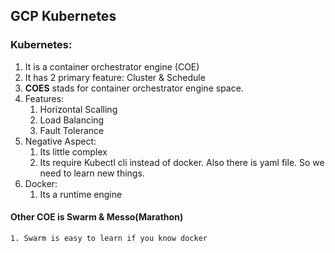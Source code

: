 ## GCP Kubernetes
### Kubernetes:
1. It is a container orchestrator engine (COE)
2. It has 2 primary feature: Cluster & Schedule
3. **COES** stads for container orchestrator engine space.
4. Features: 
    1. Horizontal Scalling
    2. Load Balancing
    3. Fault Tolerance
5. Negative Aspect:
    1. Its little complex
    2. Its require Kubectl cli instead of docker. Also there is yaml file. So we need to learn new things.
7. Docker:
    1. Its a runtime engine
    

#### Other COE is Swarm & Messo(Marathon)
    1. Swarm is easy to learn if you know docker
